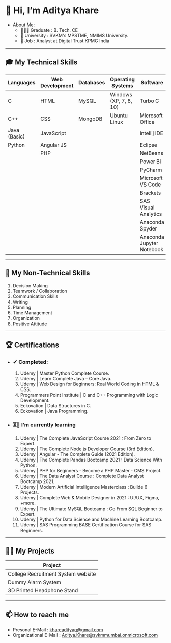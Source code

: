 👋 Hi, I’m Aditya Khare
=============
- About Me: 
  - 👨🏻‍🎓 Graduate : B. Tech. CE
  - :school: University :  SVKM's MPSTME, NMIMS University.
  - 🏢 Job : Analyst at Digital Trust KPMG India
  
- - - -

🎓 My Technical Skills
---------------
   |  Languages    | Web Development | Databases     | Operating Systems       | Software 
   | ------------- | -------------   | ------------- | -------------           | -------------
   | C             | HTML            | MySQL         | Windows (XP, 7, 8, 10)  | Turbo C  
   | C++           | CSS             | MongoDB       | Ubuntu Linux            | Microsoft Office  
   | Java (Basic)  | JavaScript      |               |                         | Intellij IDE 
   | Python        | Angular JS      |               |                         | Eclipse  
   |               | PHP             |               |                         | NetBeans   
   |               |                 |               |                         | Power Bi  
   |               |                 |               |                         | PyCharm  
   |               |                 |               |                         | Microsoft VS Code 
   |               |                 |               |                         | Brackets
   |               |                 |               |                         | SAS Visual Analytics
   |               |                 |               |                         | Anaconda Spyder
   |               |                 |               |                         | Anaconda Jupyter Notebook
    
- - - -
:trident: My Non-Technical Skills
---------------
  1. Decision Making
  2. Teamwork / Collaboration
  3. Communication Skills
  4. Writing
  5. Planning
  6. Time Management
  7. Organization
  8. Positive Attitude

- - - -

:trophy: Certifications
---------------
- ### ✔ Completed: ###
    1. Udemy | Master Python Complete Course.
    2. Udemy | Learn Complete Java – Core Java.
    3. Udemy | Web Design for Beginners: Real World Coding in HTML & CSS.
    4. Programmers Point Institute | C and C++ Programming with Logic Development.
    5. Eckovation | Data Structures in C.
    6. Eckovation | Java Programming.

- ### ⏳🌱 I’m currently learning ###
    01. Udemy | The Complete JavaScript Course 2021 : From Zero to Expert.
    02. Udemy | The Complete Node.js Developer Course (3rd Edition).
    03. Udemy | Angular - The Complete Guide (2021 Edition).
    04. Udemy | The Complete Pandas Bootcamp 2021 : Data Science With Python.
    05. Udemy | PHP for Beginners - Become a PHP Master - CMS Project.
    06. Udemy | The Data Analyst Course : Complete Data Analyst Bootcamp 2021.
    07. Udemy | Modern Artificial Intelligence Masterclass : Builde 6 Projects.
    08. Udemy | Complete Web & Mobile Designer in 2021 : UI/UX, Figma, +more.
    09. Udemy | The Ultimate MySQL Bootcamp : Go From SQL Beginner to Expert.
    10. Udemy | Python for Data Science and Machine Learning Bootcamp.
    11. Udemy | SAS Programming BASE Certification Course for SAS Beginners.

- - - -

👨‍💻 My Projects
---------------

| Project                             | 
| -------------                       | 
| College Recruitment System website  | 
| Dummy Alarm System                  | 
| 3D Printed Headphone Stand          | 

- - - -

📫 How to reach me
---------------
  - Presonal E-Mail : khareadityaq@gmail.com
  - Organizational E-Mail : Aditya.Khare@svkmmumbai.onmicrosoft.com
